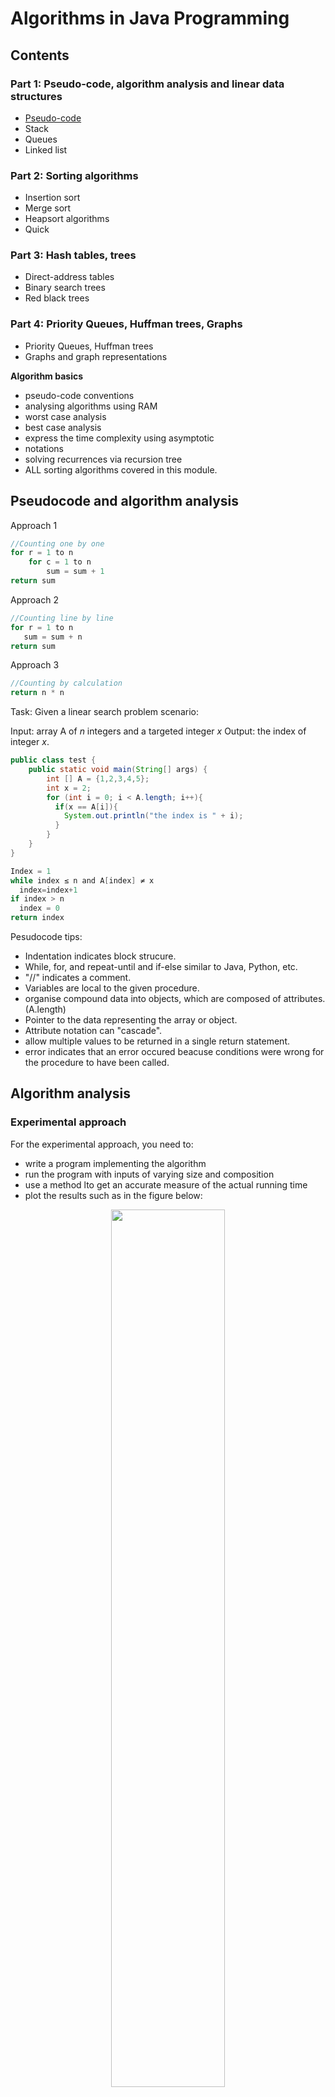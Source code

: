 # Algorithms in Java Programming

## Contents
### Part 1: Pseudo-code, algorithm analysis and linear data structures
* [Pseudo-code]()
* Stack
* Queues
* Linked list

### Part 2: Sorting algorithms
* Insertion sort 
* Merge sort
* Heapsort algorithms
* Quick 

### Part 3: Hash tables, trees
* Direct-address tables
* Binary search trees
* Red black trees

### Part 4: Priority Queues, Huffman trees, Graphs
* Priority Queues, Huffman trees
* Graphs and graph representations





**Algorithm basics**
- pseudo-code conventions
- analysing algorithms using RAM
- worst case analysis
- best case analysis
- express the time complexity using asymptotic
- notations
- solving recurrences via recursion tree
- ALL sorting algorithms covered in this module.

## Pseudocode and algorithm analysis

Approach 1
```java
//Counting one by one
for r = 1 to n
    for c = 1 to n
        sum = sum + 1
return sum
```
Approach 2
```java
//Counting line by line
for r = 1 to n
   sum = sum + n
return sum
```
Approach 3
```java
//Counting by calculation
return n * n
```

Task: Given a linear search problem scenario:

Input: array A of $n$ integers and a targeted integer $x$
Output: the index of integer $x$.
```java
public class test {
    public static void main(String[] args) {
        int [] A = {1,2,3,4,5};
        int x = 2;
        for (int i = 0; i < A.length; i++){
          if(x == A[i]){
            System.out.println("the index is " + i);
          }
        }
    }
}
```

```c
Index = 1
while index ≤ n and A[index] ≠ x
  index=index+1
if index > n
  index = 0
return index
```

Pesudocode tips:
- Indentation indicates block strucure.
- While, for, and repeat-until and if-else similar to Java, Python, etc.
- "//" indicates a comment.
- Variables are local to the given procedure.
- organise compound data into objects, which are composed of attributes. (A.length)
- Pointer to the data representing the array or object.
- Attribute notation can "cascade".
- allow multiple values to be returned in a single return statement.
- error indicates that an error occured beacuse conditions were wrong for the procedure to have been called.
  
## Algorithm analysis

### Experimental approach
For the experimental approach, you need to:

- write a program implementing the algorithm
- run the program with inputs of varying size and composition
- use a method lto get an accurate measure of the actual running time
- plot the results such as in the figure below:

<div align = center><img src=./figs/Diagram.png width="60%"></div>
 
limitations for the experimental approach:

- It is necessary to implement the algorithm, which may be difficult and expensive.
- It may not be feasible waiting for hours to get a single experimental data.
- Results may not be indicative of the running time on other inputs not included in the experiment.
- In order to compare two algorithms, the same hardware and software environments must be used.

### Theoretical approach
For the theoretical analysis approach:

- It uses a mathematical description of the algorithm instead of an implementation, which is cheap.
- It characterises running time as a function of the input size, n.
- It takes into account all possible inputs.
- It allows us to evaluate the speed of an algorithm independent of the hardware/software environment.
Some example input sizes are:

Bear in mind that it is the second approach, theoretical analysis that will be used in the rest of this module.

**COUNTING** algorithms. Without actually running the programs, it is apparent that COUNTING-3 is the fastest, COUNTING-2 the second and COUNTING-1 is the slowest. But how did you reach the conclusion? Is it the case that the number of counts plays a key role? We need a model to work out the instructions and their cost. 

The **Random Access Machine (RAM) Model** will be used here.
<div align = center><img src='https://onlinestudy.york.ac.uk/users/372/files/12379/preview?verifier=E9WSwiLwq1DQ8nungfJQfqtm74i81yAB4Gsd1rb8' width="60%"></div>

The key ideas:

- A Central Processing Unit (CPU) with a potentially unbounded bank of memory cells, each of which can hold an arbitrary number or character. Memory cells are numbered and accessing any cell in memory takes unit time.
- Instructions are executed one after another. No concurrent operations are assumed.
- Each instruction takes a constant amount of time.
- Instructions are primitive operations such as evaluating an expression, assigning a value to a variable, indexing into an array, calling a method and returning from a method. They are identifiable in pseudocode, and largely independent from the programming language.
- Assuming each line of pseudo-code (with one or a few primitive operations) requires a constant time $c_i$
  - The exact definition is not important.
  - Calling a method takes a constant time but executing that method may take more time.

## Worst case and best case senario
Running time depends on
- particular input
- input size.

<div align = center><img src='https://onlinestudy.york.ac.uk/users/372/files/12398/preview?verifier=9o2U6SSxBlnP3wCrX6fNtn4KMh87iNytKYYUKZa0' width="60%"></div>

Most often we describe the behaviour of an algorithm by stating its **worst-case time complexity**: the maximum number of basic operations performed by the algorithm on any input of size $n$. Worst-case running time gives a guaranteed upper bound because everybody likes a guarantee. It is easier to analyse. Average case is difficult to determine, it is just as bad as the worst case.

### Time Complexity

Big-oh $O$, big-theta $\theta$, and big omega $\Omega$ are called **Asymptotic Notations**. 

- An algorithm’s running time is $O(n2)$, it is an **asymptotic upper bound** which means it could be some constant times $n^2$, $n$ or some constant, but not some constant times $n^3$

- An algorithm’s running time is $Θ(n2)$, means it could only be some constant times $n^2$ but not anything else. 

- An algorithm’s running time is $Ω(n2)$, it is an **asymptotic lower bound** which means it could be some constant times $n^2$, $n^3$ or $n^4$ , but not some constant times $n$.

<div align = center><img src='https://media.geeksforgeeks.org/wp-content/cdn-uploads/mypic.png'></div>


Times of repetitions of each statement $T(n)$
High efficiency to low efficienty:
1. constant $O(1)$
2. logarithmic $O(lgn)$ 

```java
// example of time complexity O(lgn)
public class Whileloop {
    public static void main(String[] args) {
        int i = 1;
        while (i < 1024){
            i = i * 2;
        }
    }
}
```
3. linear $O(n)$ 
```java
// example of time complexity O(lgn)
public class Whileloop {
    public static void main(String[] args) {
        for (int i = 1; i < 10; i++){
           i = i + 3;
        }
    }
}
```   

4. $O(nlgn)$


5. $O(n^2)$quadratic
6. $O(n^3)$cubic
7. $O(2^n)$ exponential


- 
- 
- 
- dismiss constants, lower powers, coefficients, when computing $O(n)$.
e.g., $T(n)=3n^2+2n+2=O(n^2)$

- Time complexity: $O(lgn)$






## Stack
**Stack**:
 - LIFO: Last In First Out
 - $S.top$
 - basic operations $O(1)$
   - PUSH $(S, x)$
   - POP $(S)$
   - STACK-EMPTY$(S)$

```java
// STACK-EMPTY(S)
if S.top == 0
    return TRUE
else 
    return FALSE
```

```java
// PUSH(S, x)
S.top = S.top + 1
S[S.top] = x
```

```java
// POP(S)
if STACK-EMPTY(S)
    error "underflow"
else S.top = S.top - 1
    return S[S.top + 1]
```

**Queues**:
- FIFO: 
      First In First Out
- tail & Q.head
  
  Q.head is the first element of queue.

  Q.tail is the next insersion position of the last element. 
- 2 basic operations $O(1)$
  - ENQUEUE $(Q, x)$
  - DEQUEUE $(Q)$



